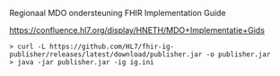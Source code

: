 Regionaal MDO ondersteuning FHIR Implementation Guide

https://confluence.hl7.org/display/HNETH/MDO+Implementatie+Gids

```
> curl -L https://github.com/HL7/fhir-ig-publisher/releases/latest/download/publisher.jar -o publisher.jar
> java -jar publisher.jar -ig ig.ini
```